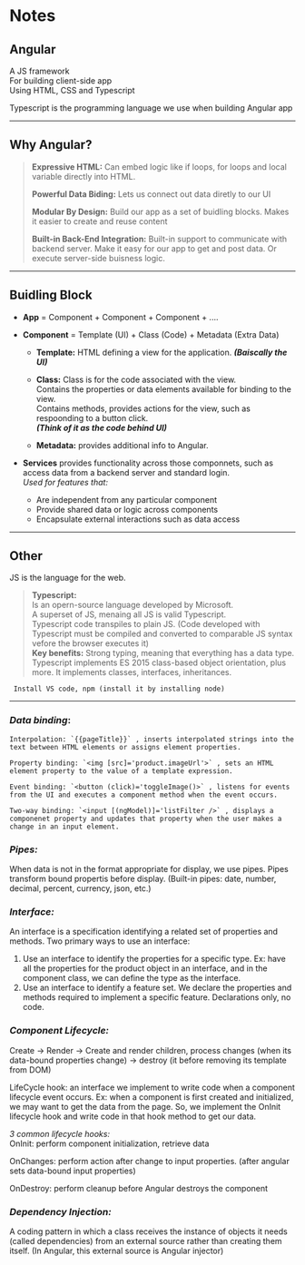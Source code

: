 # Notes

## Angular
A JS framework<br/>
For building client-side app<br/>
Using HTML, CSS and Typescript<br/>

Typescript is the programming language we use when building Angular app

---
## Why Angular?

> **Expressive HTML:** Can embed logic like if loops, for loops and local variable directly into HTML.
>
> **Powerful Data Biding:** Lets us connect out data diretly to our UI
>
> **Modular By Design:** Build our app as a set of buidling blocks. Makes it easier to create and reuse content
>
> **Built-in Back-End Integration:** Built-in support to communicate with backend server. Make it easy for our app to get and post data. Or execute server-side buisness logic.

---
## Buidling Block
- **App** = Component + Component + Component + ....<br/>

- **Component** = Template (UI) + Class (Code) + Metadata (Extra Data)
    - **Template:** HTML defining a view for the application. ***(Baiscally the UI)***

    - **Class:** Class is for the code associated with the view.<br/>
        Contains the properties or data elements available for binding to the view.<br/>
        Contains methods, provides actions for the view, such as respoonding to a button click.<br/>
        ***(Think of it as the code behind UI)***

    - **Metadata:** provides additional info to Angular.

- **Services** provides functionality across those componnets, such as access data from a backend server and standard login.<br/>
    *Used for features that:*<br/>
    - Are independent from any particular component
    - Provide shared data or logic across components
    - Encapsulate external interactions such as data access

---
## Other
JS is the language for the web.

> **Typescript:**<br/>
    Is an opern-source language developed by Microsoft.<br/>
    A superset of JS, menaing all JS is valid Typescript.<br/>
    Typescript code transpiles to plain JS. (Code developed with Typescript must be compiled and converted to comparable JS syntax vefore the browser executes it)<br/>
    **Key benefits:** Strong typing, meaning that everything has a data type.<br/>
    Typescript implements ES 2015 class-based object orientation, plus more. It implements classes, interfaces, inheritances.

``` Install VS code, npm (install it by installing node)```

---
### *Data binding*:<br/>

    Interpolation: `{{pageTitle}}` , inserts interpolated strings into the text between HTML elements or assigns element properties.

    Property binding: `<img [src]='product.imageUrl'>` , sets an HTML element property to the value of a template expression.

    Event binding: `<button (click)='toggleImage()>` , listens for events from the UI and executes a component method when the event occurs.

    Two-way binding: `<input [(ngModel)]='listFilter />` , displays a componenet property and updates that property when the user makes a change in an input element.


### *Pipes:* 
When data is not in the format appropriate for display, we use pipes. Pipes transform bound propertis before display. (Built-in pipes: date, number, decimal, percent, currency, json, etc.)

### *Interface:*
An interface is a specification identifying a related set of properties and methods. 
Two primary ways to use an interface: 
1. Use an interface to identify the properties for a specific type. Ex: have all the properties for the product object in an interface, and in the component class, we can define the type as the interface.
2. Use an interface to identify a feature set. We declare the properties and methods required to implement a specific feature. Declarations only, no code.


### *Component Lifecycle:*
Create -> Render -> Create and render children, process changes (when its data-bound properties change) -> destroy (it before removing its template from DOM)

LifeCycle hook: an interface we implement to write code when a component lifecycle event occurs.
Ex: when a component is first created and initialized, we may want to get the data from the page. 
So, we implement the OnInit lifecycle hook and write code in that hook method to get our data.

*3 common lifecycle hooks:*<br/>
OnInit: perform component initialization, retrieve data

OnChanges: perform action after change to input properties. (after angular sets data-bound input properties)

OnDestroy: perform cleanup before Angular destroys the component

### *Dependency Injection:*
A coding pattern in which a class receives the instance of objects it needs (called dependencies) from an external source rather than creating them itself. (In Angular, this external source is Angular injector)